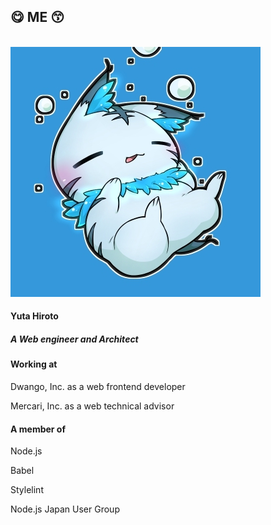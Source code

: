<!-- background: profile -->

## 😋 ME 😙

<br />

<div class="profile">
  <div class="profile-left">
    <img src="../../../common/images/profile.jpg" alt="profile" class="profile-avatar">
    <h4 class="profile-name">Yuta Hiroto</h4>
    <div class="sns-list">
      <a href="https://hiroppy.me" target="_blank">
        <i class="fas fa-home"></i>
      </a>
      <a href="https://twitter.com/about_hiroppy" target="_blank">
        <i class="fab fa-twitter"></i>
      </a>
      <a href="https://github.com/hiroppy" target="_blank">
        <i class="fab fa-github"></i>
      </a>
      <a href="https://www.facebook.com/abouthiroppy" target="_blank">
        <i class="fab fa-facebook"></i>
      </a>
    </div>
  </div>
  <div class="profile-right">
    <h5>
      <i class="fab fa-js"></i>
      A Web engineer and Architect
    </h5>
    <h4>Working at</h4>
    <p>Dwango, Inc. as a web frontend developer</p>
    <p>Mercari, Inc. as a web technical advisor</p>
    <h4>A member of</h4>
    <p>Node.js</p>
    <p>Babel</p>
    <p>Stylelint</p>
    <p>Node.js Japan User Group</p>
  </div>
</div>

<!-- note
Mercari: 2018/09 -
BizReach: 2018/06 -
Dwango: 2015/04 - 2017/05
Mercari: 2017/06 - 2017/12/15
Dwango: 2017/12/16 -


hiroppyといいます。
webエンジニアやアーキテクトをメインで行っています。
現在、ドワンゴという会社でN予備校というサービスのフロントエンドエンジニアをやっています。
また、メルカリという会社でテクニカルアドバイザーとして、webを新たなアーキテクチャに置き換えるサポートもしています。

OSSでは、現在、Node.jsやBabel,Stylelintなどで活動していたりします。
コミュニティでは、Japan Node.js AssociationでNode学園祭やNode学園を開催しています。
-->
